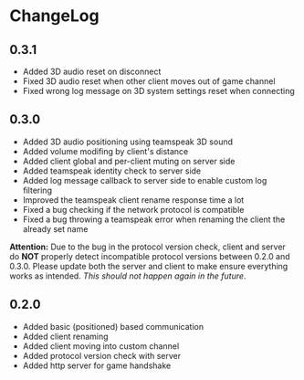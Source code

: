 # ChangeLog

## 0.3.1

 - Added 3D audio reset on disconnect
 - Fixed 3D audio reset when other client moves out of game channel
 - Fixed wrong log message on 3D system settings reset when connecting

## 0.3.0

 - Added 3D audio positioning using teamspeak 3D sound
 - Added volume modifing by client's distance
 - Added client global and per-client muting on server side
 - Added teamspeak identity check to server side
 - Added log message callback to server side to enable custom log filtering
 - Improved the teamspeak client rename response time a lot
 - Fixed a bug checking if the network protocol is compatible
 - Fixed a bug throwing a teamspeak error when renaming the client the already set name

**Attention:** Due to the bug in the protocol version check, client and server do **NOT** properly detect incompatible protocol versions between 0.2.0 and 0.3.0. Please update both the server and client to make ensure everything works as intended. *This should not happen again in the future*.

## 0.2.0

 - Added basic (positioned) based communication
 - Added client renaming
 - Added client moving into custom channel
 - Added protocol version check with server
 - Added http server for game handshake
